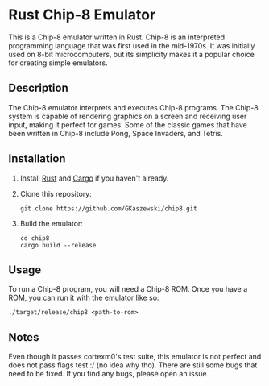 # Rust Chip-8 Emulator

This is a Chip-8 emulator written in Rust. Chip-8 is an interpreted programming language that was first used in the mid-1970s. It was initially used on 8-bit microcomputers, but its simplicity makes it a popular choice for creating simple emulators.

## Description

The Chip-8 emulator interprets and executes Chip-8 programs. The Chip-8 system is capable of rendering graphics on a screen and receiving user input, making it perfect for games. Some of the classic games that have been written in Chip-8 include Pong, Space Invaders, and Tetris.

## Installation

1. Install [Rust](https://www.rust-lang.org/tools/install) and [Cargo](https://doc.rust-lang.org/cargo/getting-started/installation.html) if you haven't already.

2. Clone this repository:
    ```
    git clone https://github.com/GKaszewski/chip8.git
    ```

3. Build the emulator:
    ```
    cd chip8
    cargo build --release
    ```

## Usage

To run a Chip-8 program, you will need a Chip-8 ROM. Once you have a ROM, you can run it with the emulator like so:
```
./target/release/chip8 <path-to-rom>
```

## Notes
Even though it passes cortexm0's test suite, this emulator is not perfect and does not pass flags test :/ (no idea why tho). There are still some bugs that need to be fixed. If you find any bugs, please open an issue.
